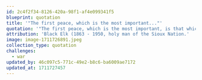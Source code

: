 ```yaml
---
id: 2c4f2f34-8126-420a-98f1-af4e099341f5
blueprint: quotation
title: '"The first peace, which is the most important..."'
quotation: '"The first peace, which is the most important, is that which comes within the souls of people when they realize their relationship, they oneness, with the universe and all its powers; and when they realize that at the center of the universe dwells the great spirit, and that this center is really everywhere. It is within each of us."'
attribution: 'Black Elk (1863 - 1950, holy man of the Sioux Nation.'
image: image-1711726891.jpeg
collection_type: quotation
challenges:
  - war
updated_by: 46c097c5-771c-49e2-b8c6-ba6009ae7172
updated_at: 1711727457
---
```

